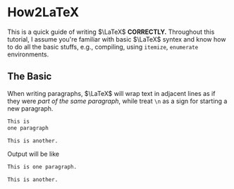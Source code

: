 # How2LaTeX
This is a quick guide of writing $\LaTeX$ **CORRECTLY.** Throughout this tutorial, I assume you're familiar with basic $\LaTeX$ syntex and know how to do all the basic stuffs, e.g., compiling, using `itemize`, `enumerate` environments.

## The Basic

When writing paragraphs, $\LaTeX$ will wrap text in adjacent lines as if they were *part of the same paragraph*, while treat `\n` as a sign for starting a new paragraph.

```latex
This is 
one paragraph

This is another.
```

Output will be like 

```bash
This is one paragraph.

This is another.
```

